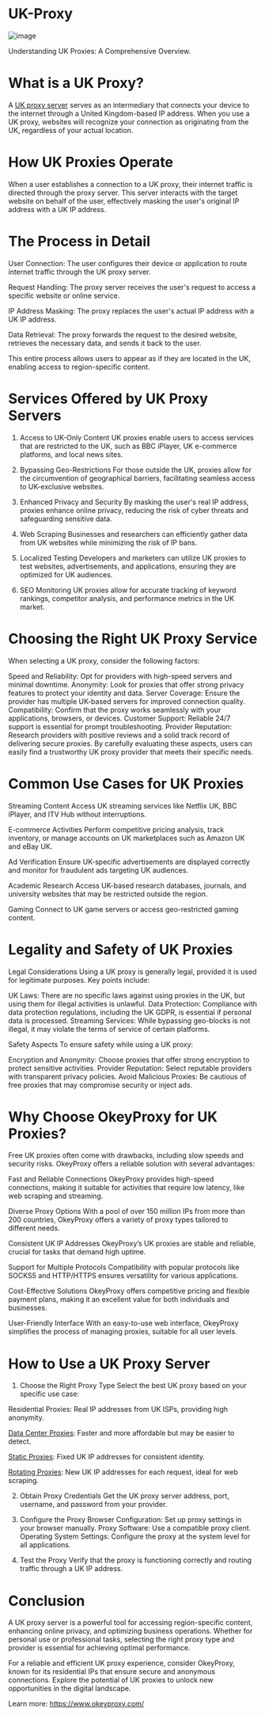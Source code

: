 # UK-Proxy
![image](https://github.com/user-attachments/assets/807c8a87-5e0e-4386-a6b2-e7726e8081cd)

Understanding UK Proxies: A Comprehensive Overview.

# What is a UK Proxy?
A [UK proxy server](https://www.okeyproxy.com/proxy/uk-proxy/) serves as an intermediary that connects your device to the internet through a United Kingdom-based IP address. When you use a UK proxy, websites will recognize your connection as originating from the UK, regardless of your actual location.

# How UK Proxies Operate
When a user establishes a connection to a UK proxy, their internet traffic is directed through the proxy server. This server interacts with the target website on behalf of the user, effectively masking the user's original IP address with a UK IP address.

# The Process in Detail
User Connection: The user configures their device or application to route internet traffic through the UK proxy server.

Request Handling: The proxy server receives the user's request to access a specific website or online service.

IP Address Masking: The proxy replaces the user's actual IP address with a UK IP address.

Data Retrieval: The proxy forwards the request to the desired website, retrieves the necessary data, and sends it back to the user.

This entire process allows users to appear as if they are located in the UK, enabling access to region-specific content.

# Services Offered by UK Proxy Servers
1. Access to UK-Only Content
UK proxies enable users to access services that are restricted to the UK, such as BBC iPlayer, UK e-commerce platforms, and local news sites.

2. Bypassing Geo-Restrictions
For those outside the UK, proxies allow for the circumvention of geographical barriers, facilitating seamless access to UK-exclusive websites.

3. Enhanced Privacy and Security
By masking the user's real IP address, proxies enhance online privacy, reducing the risk of cyber threats and safeguarding sensitive data.

4. Web Scraping
Businesses and researchers can efficiently gather data from UK websites while minimizing the risk of IP bans.

5. Localized Testing
Developers and marketers can utilize UK proxies to test websites, advertisements, and applications, ensuring they are optimized for UK audiences.

6. SEO Monitoring
UK proxies allow for accurate tracking of keyword rankings, competitor analysis, and performance metrics in the UK market.

# Choosing the Right UK Proxy Service
When selecting a UK proxy, consider the following factors:

Speed and Reliability: Opt for providers with high-speed servers and minimal downtime.
Anonymity: Look for proxies that offer strong privacy features to protect your identity and data.
Server Coverage: Ensure the provider has multiple UK-based servers for improved connection quality.
Compatibility: Confirm that the proxy works seamlessly with your applications, browsers, or devices.
Customer Support: Reliable 24/7 support is essential for prompt troubleshooting.
Provider Reputation: Research providers with positive reviews and a solid track record of delivering secure proxies.
By carefully evaluating these aspects, users can easily find a trustworthy UK proxy provider that meets their specific needs.

# Common Use Cases for UK Proxies
Streaming Content
Access UK streaming services like Netflix UK, BBC iPlayer, and ITV Hub without interruptions.

E-commerce Activities
Perform competitive pricing analysis, track inventory, or manage accounts on UK marketplaces such as Amazon UK and eBay UK.

Ad Verification
Ensure UK-specific advertisements are displayed correctly and monitor for fraudulent ads targeting UK audiences.

Academic Research
Access UK-based research databases, journals, and university websites that may be restricted outside the region.

Gaming
Connect to UK game servers or access geo-restricted gaming content.

# Legality and Safety of UK Proxies
Legal Considerations
Using a UK proxy is generally legal, provided it is used for legitimate purposes. Key points include:

UK Laws: There are no specific laws against using proxies in the UK, but using them for illegal activities is unlawful.
Data Protection: Compliance with data protection regulations, including the UK GDPR, is essential if personal data is processed.
Streaming Services: While bypassing geo-blocks is not illegal, it may violate the terms of service of certain platforms.

Safety Aspects
To ensure safety while using a UK proxy:

Encryption and Anonymity: Choose proxies that offer strong encryption to protect sensitive activities.
Provider Reputation: Select reputable providers with transparent privacy policies.
Avoid Malicious Proxies: Be cautious of free proxies that may compromise security or inject ads.

# Why Choose OkeyProxy for UK Proxies?
Free UK proxies often come with drawbacks, including slow speeds and security risks. OkeyProxy offers a reliable solution with several advantages:

Fast and Reliable Connections
OkeyProxy provides high-speed connections, making it suitable for activities that require low latency, like web scraping and streaming.

Diverse Proxy Options
With a pool of over 150 million IPs from more than 200 countries, OkeyProxy offers a variety of proxy types tailored to different needs.

Consistent UK IP Addresses
OkeyProxy’s UK proxies are stable and reliable, crucial for tasks that demand high uptime.

Support for Multiple Protocols
Compatibility with popular protocols like SOCKS5 and HTTP/HTTPS ensures versatility for various applications.

Cost-Effective Solutions
OkeyProxy offers competitive pricing and flexible payment plans, making it an excellent value for both individuals and businesses.

User-Friendly Interface
With an easy-to-use web interface, OkeyProxy simplifies the process of managing proxies, suitable for all user levels.

# How to Use a UK Proxy Server
1. Choose the Right Proxy Type
Select the best UK proxy based on your specific use case:

Residential Proxies: Real IP addresses from UK ISPs, providing high anonymity.

[Data Center Proxies](https://www.okeyproxy.com/en/datacenter-proxies): Faster and more affordable but may be easier to detect.

[Static Proxies](https://www.okeyproxy.com/en/static-residential-proxies): Fixed UK IP addresses for consistent identity.

[Rotating Proxies](https://www.okeyproxy.com/en/residential-proxies): New UK IP addresses for each request, ideal for web scraping.

2. Obtain Proxy Credentials
Get the UK proxy server address, port, username, and password from your provider.

3. Configure the Proxy
Browser Configuration: Set up proxy settings in your browser manually.
Proxy Software: Use a compatible proxy client.
Operating System Settings: Configure the proxy at the system level for all applications.

4. Test the Proxy
Verify that the proxy is functioning correctly and routing traffic through a UK IP address.

# Conclusion
A UK proxy server is a powerful tool for accessing region-specific content, enhancing online privacy, and optimizing business operations. Whether for personal use or professional tasks, selecting the right proxy type and provider is essential for achieving optimal performance.

For a reliable and efficient UK proxy experience, consider OkeyProxy, known for its residential IPs that ensure secure and anonymous connections. Explore the potential of UK proxies to unlock new opportunities in the digital landscape.

Learn more: https://www.okeyproxy.com/
